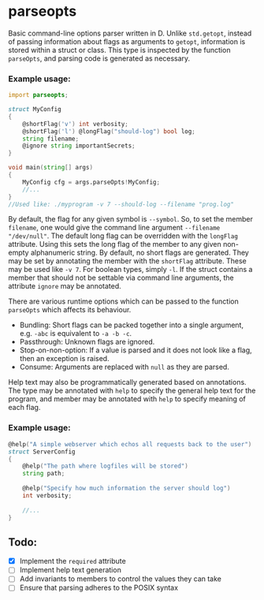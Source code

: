 # parseopts
Basic command-line options parser written in D.
Unlike `std.getopt`, instead of passing information about flags as arguments to `getopt`,
information is stored within a struct or class. This type is inspected by the function `parseOpts`,
and parsing code is generated as necessary.


### Example usage:
```d
import parseopts;

struct MyConfig
{
    @shortFlag('v') int verbosity;
    @shortFlag('l') @longFlag("should-log") bool log;
    string filename;
    @ignore string importantSecrets;
}

void main(string[] args)
{
    MyConfig cfg = args.parseOpts!MyConfig;
    //...
}
//Used like: ./myprogram -v 7 --should-log --filename "prog.log"
```

By default, the flag for any given symbol is `--symbol`. So, to set the member `filename`, one would give the command line argument `--filename "/dev/null"`.
The default long flag can be overridden with the `longFlag` attribute. Using this sets the long flag of the member to any given non-empty alphanumeric string.
By default, no short flags are generated. They may be set by annotating the member with the `shortFlag` attribute. These may be used like `-v 7`. For boolean types, simply `-l`.
If the struct contains a member that should not be settable via command line arguments, the attribute `ignore` may be annotated.

There are various runtime options which can be passed to the function `parseOpts` which affects its behaviour.
  - Bundling: Short flags can be packed together into a single argument, e.g. `-abc` is equivalent to `-a -b -c`.
  - Passthrough: Unknown flags are ignored.
  - Stop-on-non-option: If a value is parsed and it does not look like a flag, then an exception is raised.
  - Consume: Arguments are replaced with `null` as they are parsed.

Help text may also be programmatically generated based on annotations. The type may be annotated with `help` to specify the general help text for the program, and member may be annotated with `help` to specify meaning of each flag.

### Example usage:
```d
@help("A simple webserver which echos all requests back to the user")
struct ServerConfig
{
    @help("The path where logfiles will be stored")
    string path;
    
    @help("Specify how much information the server should log")
    int verbosity;
    
    //...
}
```

## Todo:
- [x] Implement the `required` attribute
- [ ] Implement help text generation
- [ ] Add invariants to members to control the values they can take
- [ ] Ensure that parsing adheres to the POSIX syntax

